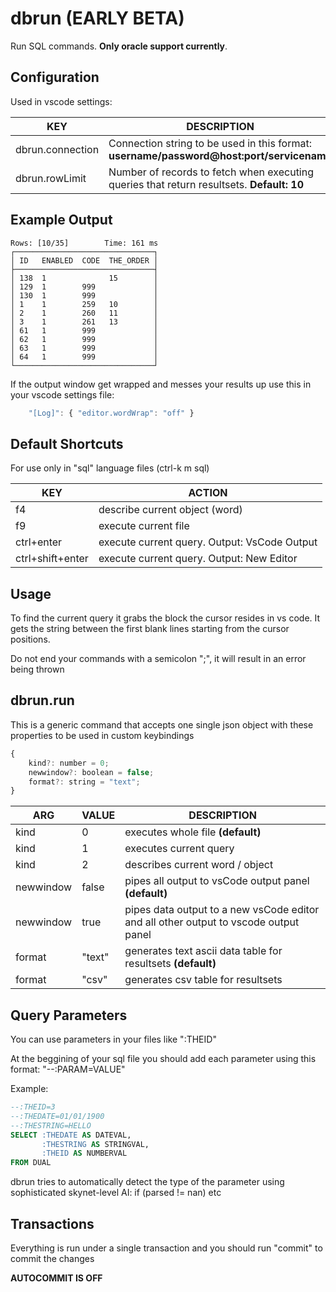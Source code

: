 # dbrun (EARLY BETA)
Run SQL commands. **Only oracle support currently**. 

## Configuration
Used in vscode settings:

KEY | DESCRIPTION
-- | --
dbrun.connection | Connection string to be used in this format: **username/password@host:port/servicename**
dbrun.rowLimit | Number of records to fetch when executing queries that return resultsets. **Default: 10**

## Example Output

```
Rows: [10/35]        Time: 161 ms
┌───────────────────────────────┐
│ ID   ENABLED  CODE  THE_ORDER │
├───────────────────────────────┤
│ 138  1              15        │
│ 129  1        999             │
│ 130  1        999             │
│ 1    1        259   10        │
│ 2    1        260   11        │
│ 3    1        261   13        │
│ 61   1        999             │
│ 62   1        999             │
│ 63   1        999             │
│ 64   1        999             │
└───────────────────────────────┘
```

If the output window get wrapped and messes your results up use this in your vscode settings file: 

``` js
	"[Log]": { "editor.wordWrap": "off" }
```


## Default Shortcuts
For use only in "sql" language files (ctrl-k m sql)

KEY | ACTION
-|-
f4 | describe current object (word)
f9 | execute current file
ctrl+enter | execute current query. Output: VsCode Output
ctrl+shift+enter | execute current query. Output: New Editor

## Usage

To find the current query it grabs the block the cursor resides in vs code. It gets the string between the first blank lines starting from the cursor positions.

Do not end your commands with a semicolon ";", it will result in an error being thrown

## dbrun.run

This is a generic command that accepts one single json object with these properties to be used in custom keybindings
``` js
{
	kind?: number = 0;
	newwindow?: boolean = false;
	format?: string = "text";
}
```

ARG | VALUE | DESCRIPTION
-- | -- | --
kind | 0 | executes whole file **(default)**
kind | 1 | executes current query 
kind | 2 | describes current word / object
newwindow |false | pipes all output to vsCode output panel **(default)**
newwindow | true | pipes data output to a new vsCode editor and all other output to vscode output panel
format | "text" | generates text ascii data table for resultsets **(default)**
format | "csv" | generates csv table for resultsets

## Query Parameters
You can use parameters in your files like ":THEID"

At the beggining of your sql file you should add each parameter using this format: "--:PARAM=VALUE"

Example:
``` sql
--:THEID=3
--:THEDATE=01/01/1900
--:THESTRING=HELLO
SELECT :THEDATE AS DATEVAL, 
       :THESTRING AS STRINGVAL, 
       :THEID AS NUMBERVAL 
FROM DUAL
```

dbrun tries to automatically detect the type of the parameter using sophisticated skynet-level AI: if (parsed != nan) etc

## Transactions
Everything is run under a single transaction and you should run "commit" to commit the changes

**AUTOCOMMIT IS OFF**
